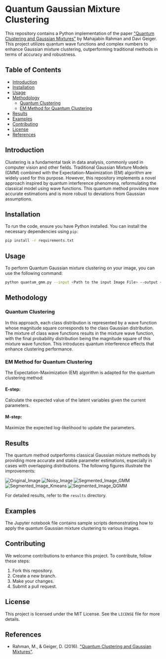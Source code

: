 # Quantum Gaussian Mixture Clustering

This repository contains a Python implementation of the paper ["Quantum Clustering and Gaussian Mixtures"](https://arxiv.org/pdf/1612.09199v1) by Mahajabin Rahman and Davi Geiger. This project utilizes quantum wave functions and complex numbers to enhance Gaussian mixture clustering, outperforming traditional methods in terms of accuracy and robustness.

## Table of Contents
- [Introduction](#introduction)
- [Installation](#installation)
- [Usage](#usage)
- [Methodology](#methodology)
  - [Quantum Clustering](#quantum-clustering)
  - [EM Method for Quantum Clustering](#em-method-for-quantum-clustering)
- [Results](#results)
- [Examples](#examples)
- [Contributing](#contributing)
- [License](#license)
- [References](#references)

## Introduction

Clustering is a fundamental task in data analysis, commonly used in computer vision and other fields. Traditional Gaussian Mixture Models (GMM) combined with the Expectation-Maximization (EM) algorithm are widely used for this purpose. However, this repository implements a novel approach inspired by quantum interference phenomena, reformulating the classical model using wave functions. This quantum method provides more accurate estimations and is more robust to deviations from Gaussian assumptions.

## Installation

To run the code, ensure you have Python installed. You can install the necessary dependencies using `pip`:

```sh
pip install -r requirements.txt
```

## Usage

To perform Quantum Gaussian mixture clustering on your image, you can use the following command:

```sh
python quantum_gmm.py --input <Path to the input Image File> --output <Path to the output Image File> --components <Number of Cluster> --iter <Number of Iteration>
```

## Methodology

### Quantum Clustering

In this approach, each class distribution is represented by a wave function whose magnitude square corresponds to the class Gaussian distribution. The mixture of class wave functions results in the mixture wave function, with the final probability distribution being the magnitude square of this mixture wave function. This introduces quantum interference effects that enhance clustering performance.

### EM Method for Quantum Clustering

The Expectation-Maximization (EM) algorithm is adapted for the quantum clustering method:

#### E-step:
Calculate the expected value of the latent variables given the current parameters.

#### M-step:
Maximize the expected log-likelihood to update the parameters.

## Results

The quantum method outperforms classical Gaussian mixture methods by providing more accurate and stable parameter estimations, especially in cases with overlapping distributions. The following figures illustrate the improvements:

![Original_Image](Results/Original_Image.png)
![Noisy_Image](Results/Noisy_Image.png)
![Segmented_Image_GMM](Results/Segmented_Image_GMM.png)
![Segmented_Image_Kmeans](Results/Segmented_Image_Kmeans.png)
![Segmented_Image_QGMM](Results/Segmented_Image_QGMM.png)

For detailed results, refer to the `results` directory.

## Examples

The Jupyter notebook file contains sample scripts demonstrating how to apply the quantum Gaussian mixture clustering to various images.

## Contributing

We welcome contributions to enhance this project. To contribute, follow these steps:

1. Fork this repository.
2. Create a new branch.
3. Make your changes.
4. Submit a pull request.

## License

This project is licensed under the MIT License. See the `LICENSE` file for more details.

## References

- Rahman, M., & Geiger, D. (2016). ["Quantum Clustering and Gaussian Mixtures"](https://arxiv.org/pdf/1612.09199v1).
